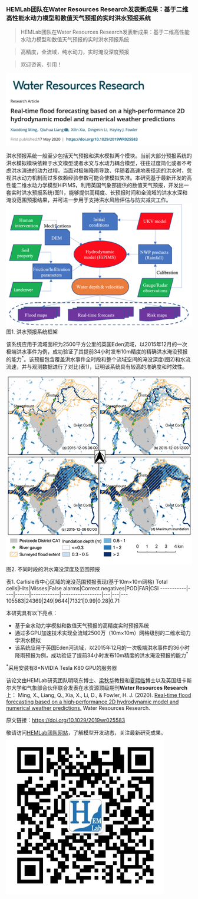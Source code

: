 ### HEMLab团队在Water Resources Research发表新成果：基于二维高性能水动力模型和数值天气预报的实时洪水预报系统
 
>HEMLab团队在Water Resources Research发表新成果：基于二维高性能水动力模型和数值天气预报的实时洪水预报系统

>高精度，全流域，纯水动力，实时淹没深度预报
 
>欢迎咨询、引用！


![封面图片](https://github.com/mingxiaodong/markdown_test/blob/master/Paper_preview.png)

洪水预报系统一般至少包括天气预报和洪水模拟两个模块。当前大部分预报系统的洪水模拟模块依赖于水文模型或者水文与水动力耦合模型，往往过度简化或者不考虑洪水演进的动力过程。当面对极端降雨导致、伴随着高速地表径流的洪水时，忽视洪水动力机制而过多依赖经验参数可能会使模拟失准。本研究基于最新开发的高性能二维水动力学模型HiPIMS，利用英国气象部提供的数值天气预报，开发出一套实时洪水预报系统(图1)，能够提供高精度、长预报时间和全流域的洪水水深和淹没范围预报结果，并可进一步用于支持洪水风险评估与防灾减灾工作。
![图一](https://github.com/mingxiaodong/markdown_test/blob/master/Figure%201.png)
图1. 洪水预报系统框架

该系统应用于流域面积为2500平方公里的英国Eden流域，以2015年12月的一次极端洪水事件为例，成功验证了其提前34小时发布10m精度的精确洪水淹没预报的能力<sup>*</sup>。该预报包含覆盖洪水事件全时段和整个流域空间的淹没深度(图2)和水流流速，并与观测数据进行了对比(表1)，证明该系统具有较高的准确度和时效性。


![图二](https://github.com/mingxiaodong/markdown_test/blob/master/CA1_4map.png)
图2. 不同时段的洪水淹没深度及范围预报

表1. Carlisle市中心区域的淹没范围预报表现(基于10m×10m网格)
Total cells|Hits|Misses|False alarms|Correct negatives|POD|FAR|CSI
-----------|----|------|------------|-----------------|---|---|---
105583|24369|249|9644|71321|0.99|0.28|0.71

本研究具有以下亮点：
* 基于全水动力学模拟和数值天气预报的高精度实时预报系统
* 通过多GPU加速技术实现全流域2500万（10m×10m）网格级别的二维水动力学洪水模拟
* 该系统应用于英国Eden河流域，以2015年12月的一次极端洪水事件的36小时降雨预报为例，成功验证了提前34小时发布10m精度的洪水淹没预报的能力<sup>*</sup>

<sup>*</sup>采用安装有8×NVIDIA Tesla K80 GPU的服务器

该论文由HEMLab研究团队明晓东博士、[梁秋华](https://www.lboro.ac.uk/departments/abce/staff/qiuhua-liang/)教授和[夏熙临](https://www.lboro.ac.uk/departments/abce/staff/xilin-xia/)博士以及英国纽卡斯尔大学和气象部合伙伴联合发表在水资源顶级期刊**Water Resources Research**上：
Ming, X., Liang, Q., Xia, X., Li, D., & Fowler, H. J. (2020). [Real‐time flood forecasting based on a high‐performance 2D hydrodynamic model and numerical weather predictions.](https://doi.org/10.1029/2019wr025583) Water Resources Research.

原文链接：https://doi.org/10.1029/2019wr025583

敬请访问[HEMLab团队网站](https://www.hemlab.org)，了解模型开发动态，关注最新研究成果。
![qrcode](https://github.com/mingxiaodong/markdown_test/blob/master/HEMLab_Wechat_QRcode.jpeg)
